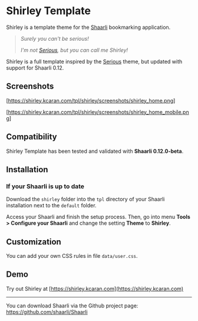 # Shirley Template

Shirley is a template theme for the [Shaarli](https://github.com/shaarli/Shaarli) bookmarking application.

> *Surely you can't be serious!*
>
> *I'm not [Serious](https://github.com/mrjovanovic/serious-theme-shaarli), but you can call me Shirley!*

Shirley is a full template inspired by the [Serious](https://github.com/mrjovanovic/serious-theme-shaarli) theme, but updated with support for Shaarli 0.12.

## Screenshots

[https://shirley.kcaran.com/tpl/shirley/screenshots/shirley_home.png]

[https://shirley.kcaran.com/tpl/shirley/screenshots/shirley_home_mobile.png]

## Compatibility

Shirley Template has been tested and validated with **Shaarli 0.12.0-beta**.

## Installation

### If your Shaarli is up to date

Download the `shirley` folder into the `tpl` directory of your Shaarli installation next to the `default` folder.

Access your Shaarli and finish the setup process. Then, go into menu **Tools > Configure your Shaarli** and change the setting **Theme** to **Shirley**.

## Customization

You can add your own CSS rules in file `data/user.css`. 

## Demo

Try out Shirley at [https://shirley.kcaran.com](https://shirley.kcaran.com)

------------------------------------------------------------------------------

You can download Shaarli via the Github project page: https://github.com/shaarli/Shaarli

